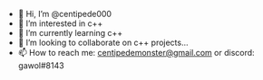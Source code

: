 - 👋 Hi, I’m @centipede000
- 👀 I’m interested in c++
- 🌱 I’m currently learning c++
- 💞️ I’m looking to collaborate on c++ projects...
- 📫 How to reach me: centipedemonster@gmail.com or discord: gawol#8143

<!---
centipede000/centipede000 is a ✨ special ✨ repository because its `README.md` (this file) appears on your GitHub profile.
You can click the Preview link to take a look at your changes.
--->
